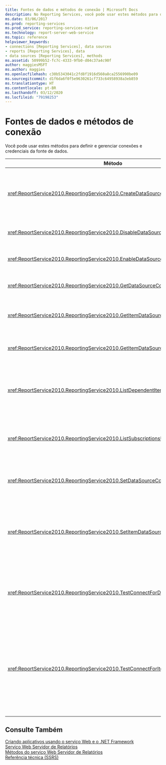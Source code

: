 ```yaml
---
title: Fontes de dados e métodos de conexão | Microsoft Docs
description: No Reporting Services, você pode usar estes métodos para definir e gerenciar conexões e credenciais da fonte de dados.
ms.date: 03/06/2017
ms.prod: reporting-services
ms.prod_service: reporting-services-native
ms.technology: report-server-web-service
ms.topic: reference
helpviewer_keywords:
- connections [Reporting Services], data sources
- reports [Reporting Services], data
- data sources [Reporting Services], methods
ms.assetid: 50999b52-fc7c-4333-9fb0-d04c37a4c90f
author: maggiesMSFT
ms.author: maggies
ms.openlocfilehash: c30b5343041c2fd8f1916d560a8ca2556990be09
ms.sourcegitcommit: d1f6da6f0f5e9630261cf733c64958938a3eb859
ms.translationtype: HT
ms.contentlocale: pt-BR
ms.lasthandoff: 03/12/2020
ms.locfileid: "79198253"
---
```

# <a name="data-sources-and-connection-methods"></a>Fontes de dados e métodos de conexão
  Você pode usar estes métodos para definir e gerenciar conexões e credenciais da fonte de dados.  
  
|Método|Ação|  
|------------|------------|  
|<xref:ReportService2010.ReportingService2010.CreateDataSource%2A>|Cria uma nova fonte de dados no banco de dados do servidor de relatório ou na biblioteca do SharePoint.|  
|<xref:ReportService2010.ReportingService2010.DisableDataSource%2A>|Desabilita uma fonte de dados que está habilitada.|  
|<xref:ReportService2010.ReportingService2010.EnableDataSource%2A>|Habilita uma fonte de dados que está desabilitada.|  
|<xref:ReportService2010.ReportingService2010.GetDataSourceContents%2A>|Retorna o conteúdo de uma fonte de dados.|  
|<xref:ReportService2010.ReportingService2010.GetItemDataSourcePrompts%2A>|Obtém os avisos de fonte de dados de um item especificado.|  
|<xref:ReportService2010.ReportingService2010.GetItemDataSources%2A>|Retorna as fontes de dados de um item no catálogo.|  
|<xref:ReportService2010.ReportingService2010.ListDependentItems%2A>|Retorna uma lista dos itens de catálogo que fazem referência a um item de catálogo especificado.|  
|<xref:ReportService2010.ReportingService2010.ListSubscriptionsUsingDataSource%2A>|Retorna uma lista de assinaturas associadas a uma determinada fonte de dados.|  
|<xref:ReportService2010.ReportingService2010.SetDataSourceContents%2A>|Define as propriedades da conexão associadas a uma fonte de dados.|  
|<xref:ReportService2010.ReportingService2010.SetItemDataSources%2A>|Define as fontes de dados de um item em um banco de dados do servidor de relatório ou na biblioteca do SharePoint.|  
|<xref:ReportService2010.ReportingService2010.TestConnectForDataSourceDefinition%2A>|Testa a conexão de uma fonte de dados. Esse método oferece suporte aos testes diretos da fonte de dados.|  
|<xref:ReportService2010.ReportingService2010.TestConnectForItemDataSource%2A>|Testa a conexão de uma fonte de dados. Esse método dá suporte aos testes de fontes de dados publicadas usadas por relatórios ou modelos e fontes de dados compartilhadas.|  
  
## <a name="see-also"></a>Consulte Também  
 [Criando aplicativos usando o serviço Web e o .NET Framework](../../../reporting-services/report-server-web-service/net-framework/building-applications-using-the-web-service-and-the-net-framework.md)   
 [Serviço Web Servidor de Relatórios](../../../reporting-services/report-server-web-service/report-server-web-service.md)   
 [Métodos do serviço Web Servidor de Relatórios](../../../reporting-services/report-server-web-service/methods/report-server-web-service-methods.md)   
 [Referência técnica &#40;SSRS&#41;](../../../reporting-services/technical-reference-ssrs.md)  
  
  
